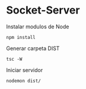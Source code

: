 # Socket-Server

Instalar modulos de Node
```
npm install
```

Generar carpeta DIST
```
tsc -W
```

Iniciar servidor
```
nodemon dist/
```

